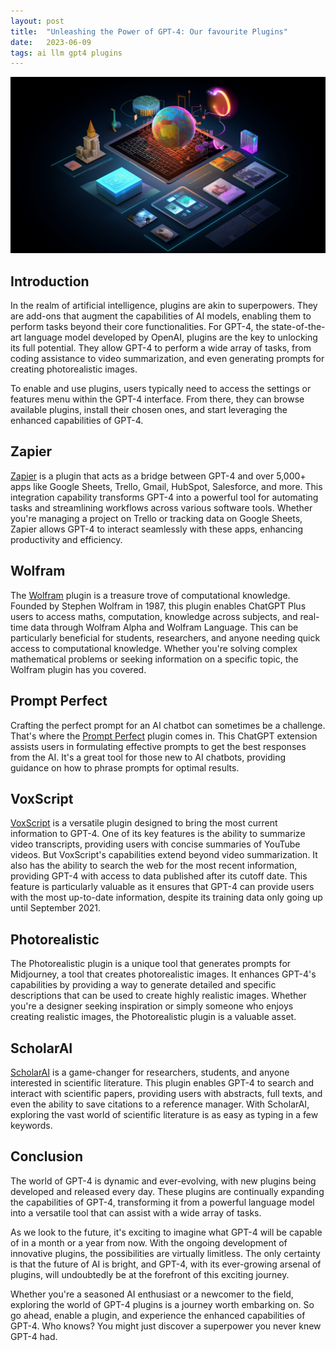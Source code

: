 ```yaml
---
layout: post
title:  "Unleashing the Power of GPT-4: Our favourite Plugins"
date:   2023-06-09
tags: ai llm gpt4 plugins
---
```


![GPT4 Plugins](/assets/gpt4-plugins.png)

## Introduction

In the realm of artificial intelligence, plugins are akin to superpowers. They are add-ons that augment the capabilities of AI models, enabling them to perform tasks beyond their core functionalities. For GPT-4, the state-of-the-art language model developed by OpenAI, plugins are the key to unlocking its full potential. They allow GPT-4 to perform a wide array of tasks, from coding assistance to video summarization, and even generating prompts for creating photorealistic images. 

To enable and use plugins, users typically need to access the settings or features menu within the GPT-4 interface. From there, they can browse available plugins, install their chosen ones, and start leveraging the enhanced capabilities of GPT-4.

## Zapier

[Zapier](https://openai.com/blog/chatgpt-plugins) is a plugin that acts as a bridge between GPT-4 and over 5,000+ apps like Google Sheets, Trello, Gmail, HubSpot, Salesforce, and more. This integration capability transforms GPT-4 into a powerful tool for automating tasks and streamlining workflows across various software tools. Whether you're managing a project on Trello or tracking data on Google Sheets, Zapier allows GPT-4 to interact seamlessly with these apps, enhancing productivity and efficiency.

## Wolfram

The [Wolfram](https://analyticsindiamag.com/12-plugins-that-make-gpt-4-complete/) plugin is a treasure trove of computational knowledge. Founded by Stephen Wolfram in 1987, this plugin enables ChatGPT Plus users to access maths, computation, knowledge across subjects, and real-time data through Wolfram Alpha and Wolfram Language. This can be particularly beneficial for students, researchers, and anyone needing quick access to computational knowledge. Whether you're solving complex mathematical problems or seeking information on a specific topic, the Wolfram plugin has you covered.

## Prompt Perfect

Crafting the perfect prompt for an AI chatbot can sometimes be a challenge. That's where the [Prompt Perfect](https://beebom.com/best-chatgpt-plugins/) plugin comes in. This ChatGPT extension assists users in formulating effective prompts to get the best responses from the AI. It's a great tool for those new to AI chatbots, providing guidance on how to phrase prompts for optimal results.

## VoxScript

[VoxScript](https://www.youtube.com/watch?v=RCuhNYmML18) is a versatile plugin designed to bring the most current information to GPT-4. One of its key features is the ability to summarize video transcripts, providing users with concise summaries of YouTube videos. But VoxScript's capabilities extend beyond video summarization. It also has the ability to search the web for the most recent information, providing GPT-4 with access to data published after its cutoff date. This feature is particularly valuable as it ensures that GPT-4 can provide users with the most up-to-date information, despite its training data only going up until September 2021.

## Photorealistic

The Photorealistic plugin is a unique tool that generates prompts for Midjourney, a tool that creates photorealistic images. It enhances GPT-4's capabilities by providing a way to generate detailed and specific descriptions that can be used to create highly realistic images. Whether you're a designer seeking inspiration or simply someone who enjoys creating realistic images, the Photorealistic plugin is a valuable asset.

## ScholarAI

[ScholarAI](https://shashim.substack.com/p/scholarai-how-can-i-use-it) is a game-changer for researchers, students, and anyone interested in scientific literature. This plugin enables GPT-4 to search and interact with scientific papers, providing users with abstracts, full texts, and even the ability to save citations to a reference manager. With ScholarAI, exploring the vast world of scientific literature is as easy as typing in a few keywords.

## Conclusion

The world of GPT-4 is dynamic and ever-evolving, with new plugins being developed and released every day. These plugins are continually expanding the capabilities of GPT-4, transforming it from a powerful language model into a versatile tool that can assist with a wide array of tasks. 

As we look to the future, it's exciting to imagine what GPT-4 will be capable of in a month or a year from now. With the ongoing development of innovative plugins, the possibilities are virtually limitless. The only certainty is that the future of AI is bright, and GPT-4, with its ever-growing arsenal of plugins, will undoubtedly be at the forefront of this exciting journey.

Whether you're a seasoned AI enthusiast or a newcomer to the field, exploring the world of GPT-4 plugins is a journey worth embarking on. So go ahead, enable a plugin, and experience the enhanced capabilities of GPT-4. Who knows? You might just discover a superpower you never knew GPT-4 had.
